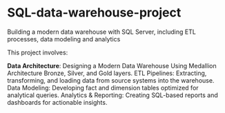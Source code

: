 # SQL-data-warehouse-project
Building a modern data warehouse with SQL Server, including ETL processes, data modeling and analytics

This project involves:

**Data Architecture**: Designing a Modern Data Warehouse Using Medallion Architecture Bronze, Silver, and Gold layers.
ETL Pipelines: Extracting, transforming, and loading data from source systems into the warehouse.
Data Modeling: Developing fact and dimension tables optimized for analytical queries.
Analytics & Reporting: Creating SQL-based reports and dashboards for actionable insights.
